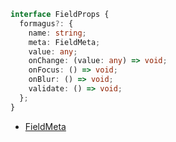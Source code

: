 ```typescript
interface FieldProps {
  formagus?: {
    name: string;
    meta: FieldMeta;
    value: any;
    onChange: (value: any) => void;
    onFocus: () => void;
    onBlur: () => void;
    validate: () => void;
  };
}
```

- [FieldMeta](./FieldMeta)
